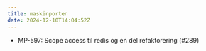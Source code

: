 ```yaml
---
title: maskinporten
date: 2024-12-10T14:04:52Z
---
```

- MP-597: Scope access til redis og en del refaktorering (#289)

